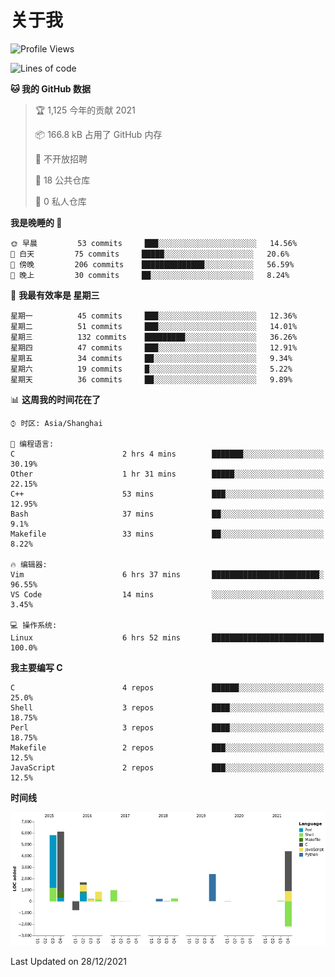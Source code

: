 # 关于我

<!--START_SECTION:waka-->
![Profile Views](http://img.shields.io/badge/%E4%B8%AA%E4%BA%BA%E5%B0%81%E9%9D%A2%E8%A7%82%E7%9C%8B%E6%AC%A1%E6%95%B0-22-blue)

![Lines of code](https://img.shields.io/badge/%E4%BB%8E%E3%80%8C%E4%BD%A0%E5%A5%BD%E4%B8%96%E7%95%8C%E3%80%8D%E6%88%91%E5%B7%B2%E7%BB%8F%E5%86%99%E4%BA%86-20%20Thousand%20%E8%A1%8C%E4%BB%A3%E7%A0%81-blue)

**🐱 我的 GitHub 数据** 

> 🏆 1,125 今年的贡献 2021
 > 
> 📦 166.8 kB 占用了 GitHub 内存 
 > 
> 🚫 不开放招聘
 > 
> 📜 18 公共仓库 
 > 
> 🔑 0 私人仓库  
 > 
**我是晚睡的 🦉** 

```text
🌞 早晨         53 commits     ███░░░░░░░░░░░░░░░░░░░░░░   14.56% 
🌆 白天         75 commits     █████░░░░░░░░░░░░░░░░░░░░   20.6% 
🌃 傍晚         206 commits    ██████████████░░░░░░░░░░░   56.59% 
🌙 晚上         30 commits     ██░░░░░░░░░░░░░░░░░░░░░░░   8.24%

```
📅 **我最有效率是 星期三** 

```text
星期一          45 commits     ███░░░░░░░░░░░░░░░░░░░░░░   12.36% 
星期二          51 commits     ███░░░░░░░░░░░░░░░░░░░░░░   14.01% 
星期三          132 commits    █████████░░░░░░░░░░░░░░░░   36.26% 
星期四          47 commits     ███░░░░░░░░░░░░░░░░░░░░░░   12.91% 
星期五          34 commits     ██░░░░░░░░░░░░░░░░░░░░░░░   9.34% 
星期六          19 commits     █░░░░░░░░░░░░░░░░░░░░░░░░   5.22% 
星期天          36 commits     ██░░░░░░░░░░░░░░░░░░░░░░░   9.89%

```


📊 **这周我的时间花在了** 

```text
⌚︎ 时区: Asia/Shanghai

💬 编程语言: 
C                        2 hrs 4 mins        ███████░░░░░░░░░░░░░░░░░░   30.19% 
Other                    1 hr 31 mins        █████░░░░░░░░░░░░░░░░░░░░   22.15% 
C++                      53 mins             ███░░░░░░░░░░░░░░░░░░░░░░   12.95% 
Bash                     37 mins             ██░░░░░░░░░░░░░░░░░░░░░░░   9.1% 
Makefile                 33 mins             ██░░░░░░░░░░░░░░░░░░░░░░░   8.22%

🔥 编辑器: 
Vim                      6 hrs 37 mins       ████████████████████████░   96.55% 
VS Code                  14 mins             ░░░░░░░░░░░░░░░░░░░░░░░░░   3.45%

💻 操作系统: 
Linux                    6 hrs 52 mins       █████████████████████████   100.0%

```

**我主要编写 C** 

```text
C                        4 repos             ██████░░░░░░░░░░░░░░░░░░░   25.0% 
Shell                    3 repos             ████░░░░░░░░░░░░░░░░░░░░░   18.75% 
Perl                     3 repos             ████░░░░░░░░░░░░░░░░░░░░░   18.75% 
Makefile                 2 repos             ███░░░░░░░░░░░░░░░░░░░░░░   12.5% 
JavaScript               2 repos             ███░░░░░░░░░░░░░░░░░░░░░░   12.5%

```


**时间线**

![Chart not found](https://raw.githubusercontent.com/Arondight/Arondight/master/charts/bar_graph.png) 


 Last Updated on 28/12/2021
<!--END_SECTION:waka-->
